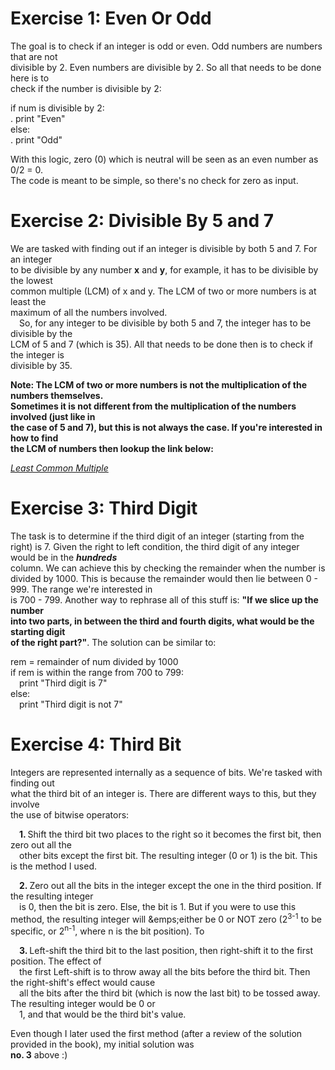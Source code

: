# Exercise 1: Even Or Odd #
The goal is to check if an integer is odd or even. Odd numbers are numbers that are not  
divisible by 2. Even numbers are divisible by 2. So all that needs to be done here is to  
check if the number is divisible by 2:

  if num is divisible by 2:  
  .    print "Even"  
  else:  
  .    print "Odd"  

With this logic, zero (0) which is neutral will be seen as an even number as 0/2 = 0.  
The code is meant to be simple, so there's no check for zero as input.  



# Exercise 2: Divisible By 5 and 7 #
We are tasked with finding out if an integer is divisible by both 5 and 7. For an integer  
to be divisible by any number <b>x</b> and <b>y</b>, for example, it has to be divisible by the lowest  
common multiple (LCM) of x and y. The LCM of two or more numbers is at least the  
maximum of all the numbers involved.  
&emsp;So, for any integer to be divisible by both 5 and 7, the integer has to be divisible by the  
LCM of 5 and 7 (which is 35). All that needs to be done then is to check if the integer is  
divisible by 35.  

<b>Note: The LCM of two or more numbers is not the multiplication of the numbers themselves.  
Sometimes it is not different from the multiplication of the numbers involved (just like in  
the case of 5 and 7), but this is not always the case. If you're interested in how to find  
the LCM of numbers then lookup the link below:</b>  

<I><a href="https://www.smartick.com/blog/mathematics/multiplication-and-division/least-common-multiple/">Least Common Multiple</a></i>



# Exercise 3: Third Digit #
The task is to determine if the third digit of an integer (starting from the right) is 7. 
Given the right to left condition, the third digit of any integer would be in the <b><i>hundreds</i></b>  
column. We can achieve this by checking the remainder when the number is divided by 1000. 
This is because the remainder would then lie between 0 - 999. The range we're interested in  
is 700 - 799. Another way to rephrase all of this stuff is: <b>"If we slice up the number  
into two parts, in between the third and fourth digits, what would be the starting digit  
of the right part?"</b>. The solution can be similar to:

rem = remainder of num divided by 1000   
if rem is within the range from 700 to 799:  
&emsp;print "Third digit is 7"  
else:  
&emsp;print "Third digit is not 7"



# Exercise 4: Third Bit #
Integers are represented internally as a sequence of bits. We're tasked with finding out  
what the third bit of an integer is. There are different ways to this, but they involve  
the use of bitwise operators:

&emsp;<b>1. </b>Shift the third bit two places to the right so it becomes the first bit, then zero out all the  
&emsp;other bits except the first bit. The resulting integer (0 or 1) is the bit. This is the method I used.  

&emsp;<b>2. </b>Zero out all the bits in the integer except the one in the third position. If the resulting integer  
&emsp;is 0, then the bit is zero. Else, the bit is 1. But if you were to use this method, the resulting integer will 
&emps;either be 0 or NOT zero (2<sup>3-1</sup> to be specific, or 2<sup>n-1</sup>, where n is the bit position). To  

&emsp;<b>3. </b>Left-shift the third bit to the last position, then right-shift it to the first position. The effect of  
&emsp;the first Left-shift is to throw away all the bits before the third bit. Then the right-shift's effect would cause  
&emsp;all the bits after the third bit (which is now the last bit) to be tossed away. The resulting integer would be 0 or  
&emsp;1, and that would be the third bit's value.  

Even though I later used the first method (after a review of the solution provided in the book), my initial solution was  
<b>no. 3</b> above :)

